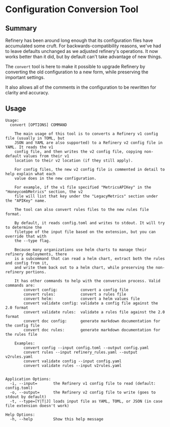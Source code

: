 # Configuration Conversion Tool

## Summary

Refinery has been around long enough that its configuration files have accumulated some cruft. For backwards-compatibility reasons, we've had to leave defaults unchanged as we adjusted refinery's operations. It now works better than it did, but by default can't take advantage of new things.

The `convert` tool is here to make it possible to upgrade Refinery by converting the old configuration to a new form, while preserving the important settings.

It also allows all of the comments in the configuration to be rewritten for clarity and accuracy.

## Usage

```
Usage:
  convert [OPTIONS] COMMAND

	The main usage of this tool is to converts a Refinery v1 config file (usually in TOML, but
	JSON and YAML are also supported) to a Refinery v2 config file in YAML. It reads the v1
	config file, and then writes the v2 config file, copying non-default values from their v1
	location to their v2 location (if they still apply).

	For config files, the new v2 config file is commented in detail to help explain what each
	value does in the new configuration.

	For example, if the v1 file specified "MetricsAPIKey" in the "HoneycombMetrics" section, the v2
	file will list that key under the "LegacyMetrics" section under the "APIKey" name.

	The tool can also convert rules files to the new rules file format.

	By default, it reads config.toml and writes to stdout. It will try to determine the
	filetype of the input file based on the extension, but you can override that with
	the --type flag.

	Because many organizations use helm charts to manage their refinery deployments, there
	is a subcommand that can read a helm chart, extract both the rules and config from it,
	and write them back out to a helm chart, while preserving the non-refinery portions.

	It has other commands to help with the conversion process. Valid commands are:
		convert config:          convert a config file
		convert rules:           convert a rules file
		convert helm:            convert a helm values file
		convert validate config: validate a config file against the 2.0 format
		convert validate rules:  validate a rules file against the 2.0 format
		convert doc config:      generate markdown documentation for the config file
		convert doc rules:       generate markdown documentation for the rules file

	Examples:
		convert config --input config.toml --output config.yaml
		convert rules --input refinery_rules.yaml --output v2rules.yaml
		convert validate config --input config.yaml
		convert validate rules --input v2rules.yaml


Application Options:
  -i, --input=       the Refinery v1 config file to read (default: config.toml)
  -o, --output=      the Refinery v2 config file to write (goes to stdout by default)
  -t, --type=[Y|T|J] loads input file as YAML, TOML, or JSON (in case file extension doesn't work)

Help Options:
  -h, --help         Show this help message

```
